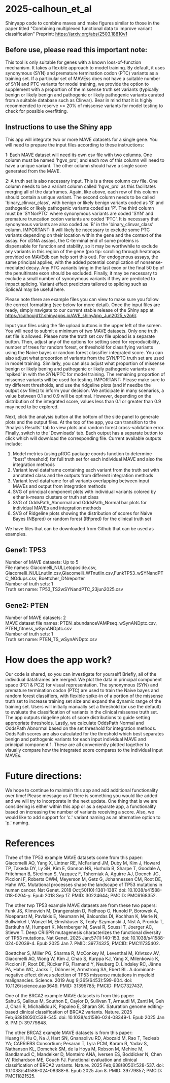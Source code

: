 # 2025-calhoun_et_al
Shinyapp code to combine maves and make figures similar to those in the paper titled "Combining multiplexed functional data to improve variant classification" Preprint: https://arxiv.org/abs/2503.18810v1

## Before use, please read this important note:  
This tool is only suitable for genes with a known loss-of-function mechanism. It takes a flexible approach to model training. By default, it uses synonymous (SYN) and premature termination codon (PTC) variants as a training set. If a particular set of MAVEss does not have a suitable number of SYN and PTC variants for model training, we provide the option to supplement with a proportion of the missense truth set variants (typically benign or likely benign and pathogenic or likely pathogenic variants curated from a suitable database such as Clinvar). Bear in mind that it is highly recommended to reserve >= 20% of missense variants for model testing to check for possible overfitting.

## Instructions to use the Shiny app

This app will integrate two or more MAVE datasets for a single gene. You will need to prepare the input files according to these instructions:

1: Each MAVE dataset will need its own csv file with two columns. One column must be named 'hgvs_pro', and each row of this column will need to have a unique variant. The other column should have a single score generated from the MAVE.

2: A truth set is also necessary input. This is a three column csv file. One column needs to be a variant column called 'hgvs_pro' as this facilitates merging all of the dataframes. Again, like above, each row of this column should contain a unique variant. The second column needs to be called 'binary_clinvar_class', with benign or likely benign variants coded as 'B' and pathogenic or likely pathogenic variants coded as 'P'. The third column must be 'SYNorPTC' where synonymous variants are coded 'SYN' and premature truncation codon variants are coded 'PTC'. It is necessary that synonymous variants are also coded as 'B' in the 'binary_clinvar_class' column.  IMPORTANT: It will likely be necessary to exclude some PTC variants depending on their location within the gene and the context of the assay. For cDNA assays, the C-terminal end of some proteins is dispensable for function and stability, so it may be worthwhile to exclude any variants in this region of the gene (pro tip: scrolling through heatmaps provided on MAVEdb can help sort this out). For endogenous assays, the same principal applies, with the added potential complication of nonsense-mediated decay. Any PTC variants lying in the last exon or the final 50 bp of the penultimate exon should be excluded. Finally, it may be necessary to exclude a small number of synonymous variants if they are predicted to impact splicing. Variant effect predictors tailored to splicing such as SpliceAI may be useful here.   

Please note there are example files you can view to make sure you follow the correct formatting (see below for more detail). Once the input files are ready, simply navigate to our current stable release of the Shiny app at https://calhoujd12.shinyapps.io/AVE_shinyApp_Jun2025_v2p6/.

Input your files using the file upload buttons in the upper left of the screen. You will need to submit a minimum of two MAVE datasets. Only one truth set file is allowed. Please note the truth set csv file upload is a separate button.  Then, adjust any of the options for setting seed for reproducibility, number of trees for random forest, or threshold for classifying variants using the Naive bayes or random forest classifier integrated score. You can also adjust what proportion of variants from the SYN/PTC truth set are used in model training. Similarly, you can also adjust what proportion of missense benign or likely bening and pathogenic or likely pathogenic variants are 'spiked' in with the SYN/PTC for model training. The remaining proportion of missense variants will be used for testing. IMPORTANT: Please make sure to try different thresholds, and use the ridgeline plots (and if needbe the output csv files) to inform your decision. We anticipate in many scenarios, a value between 0.1 and 0.9 will be optimal. However, depending on the distribution of the integrated score, values less than 0.1 or greater than 0.9 may need to be explored.  


Next, click the analysis button at the bottom of the side panel to generate plots and the output files. At the top of the app, you can transition to the 'Analysis Results' tab to view plots and random forest cross-validation error. Finally, switch to the 'Downloads' tab. Each output has a separate button to click which will download the corresponding file. Current available outputs include:

1. Model metrics (using pROC package coords function to determine "best" threshold) for full truth set for each individual MAVE and also the integration methods  
2. Variant level dataframe containing each variant from the truth set with annotated class and the outputs from different integration methods  
3. Variant level dataframe for all variants overlapping between input MAVEs and output from integration methods  
4. SVG of principal component plots with individual variants colored by either k-means clusters or truth set class  
5. SVG of OddsPath_Abnormal and OddsPath_Normal bar plots for individual MAVEs and integration methods  
6. SVG of Ridgeline plots showing the distribution of scores for Naive Bayes (NBpred) or random forest (RFpred) for the clinical truth set  

We have files that can be downloaded from Github that can be used as examples.

## Gene1: TP53  
Number of MAVE datasets: Up to 5  
File names: Giacomelli_NULLetoposide.csv, Giacomelli_NULLnutlin.csv,Giacomelli_WTnutlin.csv,FunkTP53_wSYNandPTC_NOdups.csv, Boettcher_DNreporter  
Number of truth sets: 1  
Truth set name: TP53_TS2wSYNandPTC_23jun2025.csv  
  
## Gene2: PTEN  
Number of MAVE datasets: 2  
MAVE dataset file names: PTEN_abundanceVAMPseq_wSynANDptc.csv, PTEN_fitness_wSynANDptc.csv  
Number of truth sets: 1  
Truth set name: PTEN_TS_wSynANDptc.csv  

# How does the app work?  

Our code is shared, so you can investigate for yourself! Briefly, all of the individual dataframes are merged. We plot the data in principal component space (PC1 & PC2) for visual representation. The synonymous (SYN) and premature termination codon (PTC) are used to train the Naive bayes and random forest classifiers, with flexible spike-in of a portion of the missense truth set to increase training set size and expand the dynamic range of the training set. Users will initially manually set a threshold (or use the default) to evaluate the classification of variants in the clinical missense truth set. The app outputs ridgeline plots of score distributions to guide setting appropriate thresholds. Lastly, we calculate OddsPath Normal and OddsPath Abnormal based on the set threshold for integration methods. OddsPath scores are also calculated for the threshold which best separates benign and pathogenic variants for each input individual MAVE and principal component 1. These are all conveniently plotted together to visually compare how the integrated score compares to the individual input MAVEs.  

# Future directions:  

We hope to continue to maintain this app and add additional functionality over time! Please message us if there is something you would like added and we will try to incorporate in the next update. One thing that is we are considering is either within this app or as a separate app, a functionality based on increasing the number of variants receiving a score. Also, we would like to add support for 'c.' variant naming as an alternative option to 'p.' naming.  

# References

Three of the TP53 example MAVE datasets come from this paper:  
Giacomelli AO, Yang X, Lintner RE, McFarland JM, Duby M, Kim J, Howard TP, Takeda DY, Ly SH, Kim E, Gannon HS, Hurhula B, Sharpe T, Goodale A, Fritchman B, Steelman S, Vazquez F, Tsherniak A, Aguirre AJ, Doench JG, Piccioni F, Roberts CWM, Meyerson M, Getz G, Johannessen CM, Root DE, Hahn WC. Mutational processes shape the landscape of TP53 mutations in human cancer. Nat Genet. 2018 Oct;50(10):1381-1387. doi: 10.1038/s41588-018-0204-y. Epub 2018 Sep 17. PMID: 30224644; PMCID: PMC6168352.

The other twp TP53 example MAVE datasets are from these two papers:  
Funk JS, Klimovich M, Drangenstein D, Pielhoop O, Hunold P, Borowek A, Noeparast M, Pavlakis E, Neumann M, Balourdas DI, Kochhan K, Merle N, Bullwinkel I, Wanzel M, Elmshäuser S, Teply-Szymanski J, Nist A, Procida T, Bartkuhn M, Humpert K, Mernberger M, Savai R, Soussi T, Joerger AC, Stiewe T. Deep CRISPR mutagenesis characterizes the functional diversity of TP53 mutations. Nat Genet. 2025 Jan;57(1):140-153. doi: 10.1038/s41588-024-02039-4. Epub 2025 Jan 7. PMID: 39774325; PMCID: PMC11735402. 

Boettcher S, Miller PG, Sharma R, McConkey M, Leventhal M, Krivtsov AV, Giacomelli AO, Wong W, Kim J, Chao S, Kurppa KJ, Yang X, Milenkowic K, Piccioni F, Root DE, Rücker FG, Flamand Y, Neuberg D, Lindsley RC, Jänne PA, Hahn WC, Jacks T, Döhner H, Armstrong SA, Ebert BL. A dominant-negative effect drives selection of TP53 missense mutations in myeloid malignancies. Science. 2019 Aug 9;365(6453):599-604. doi: 10.1126/science.aax3649. PMID: 31395785; PMCID: PMC7327437.    

One of the BRCA2 example MAVE datasets is from this paper:  
Sahu S, Galloux M, Southon E, Caylor D, Sullivan T, Arnaudi M, Zanti M, Geh J, Chari R, Michailidou K, Papaleo E, Sharan SK. Saturation genome editing-based clinical classification of BRCA2 variants. Nature. 2025 Feb;638(8050):538-545. doi: 10.1038/s41586-024-08349-1. Epub 2025 Jan 8. PMID: 39779848.

The other BRCA2 example MAVE datasets is from this paper:  
Huang H, Hu C, Na J, Hart SN, Gnanaolivu RD, Abozaid M, Rao T, Tecleab YA; CARRIERS Consortium; Pesaran T, Lyra PCM, Karam R, Yadav S, Nathanson KL, Domchek SM, de la Hoya M, Robson M, Mehine M, Bandlamudi C, Mandelker D, Monteiro ANA, Iversen ES, Boddicker N, Chen W, Richardson ME, Couch FJ. Functional evaluation and clinical classification of BRCA2 variants. Nature. 2025 Feb;638(8050):528-537. doi: 10.1038/s41586-024-08388-8. Epub 2025 Jan 8. PMID: 39779857; PMCID: PMC11821525.

